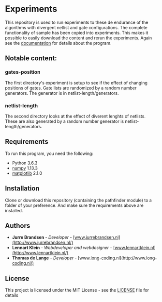 # Experiments

This repository is used to run experiments to these de endurance of the algorithms with divergent netlist and gate configurations. The complete functionality of sample has been copied into experiments. This makes it possible to easily download the content and rerun the experiments. Again see the [documentation](https://lennartjklein.github.io/pathfinder/) for details about the program.

## Notable content:

### gates-position

The first directory's experiment is setup to see if the effect of changing positions of gates. Gate lists are randomized by a random number generators. The generator is in netlist-length/generators.

### netlist-length

The second directory looks at the effect of diverent lenghts of netlists. These are also generated by a random number generator is netlist-length/generators.

## Requirements

To run this program, you need the following:

* Python 3.6.3
* [numpy](http://www.numpy.org/) 1.13.3
* [matplotlib](https://matplotlib.org/index.html) 2.1.0

## Installation

Clone or download this repository (containing the pathfinder module) to a folder of your preference. And make sure the requirements above are installed.

## Authors

* **Jurre Brandsen** - *Developer* - [www.jurrebrandsen.nl](http://www.jurrebrandsen.nl/)
* **Lennart Klein** - *Webdeveloper and webdesigner* - [www.lennartklein.nl](http://www.lennartklein.nl/)
* **Thomas de Lange** - *Developer* - [www.long-coding.nl](http://www.long-coding.nl/)

## License

This project is licensed under the MIT License - see the [LICENSE](LICENSE) file for details
